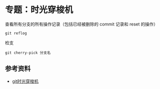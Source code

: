 # 专题：时光穿梭机





查看所有分支的所有操作记录（包括已经被删除的 commit 记录和 reset 的操作）

```shell
git reflog
```



检支

```shell
git cherry-pick 分支名
```



## 参考资料

- [git时光穿梭机](https://github.com/airuikun/blog/issues/5)